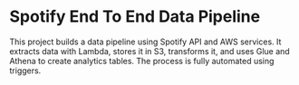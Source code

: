 # Spotify End To End Data Pipeline
This project builds a data pipeline using Spotify API and AWS services. It extracts data with Lambda, stores it in S3, transforms it, and uses Glue and Athena to create analytics tables. The process is fully automated using triggers.
